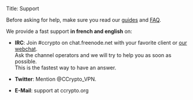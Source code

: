Title: Support

Before asking for help, make sure you read our [guides](/page/help)
and [FAQ](/page/faq).

We provide a fast support **in french and english** on:

  - **IRC**: Join #ccrypto on chat.freenode.net with your favorite client or
    [our webchat](https://kiwiirc.com/client/chat.freenode.net/?nick=ccvpn|${irc_username}&theme=cli#ccrypto).  
    Ask the channel operators and we will try to help you as soon as possible.  
    This is the fastest way to have an answer.

  - **Twitter**: Mention @CCrypto_VPN.

  - **E-Mail**: support at ccrypto.org

